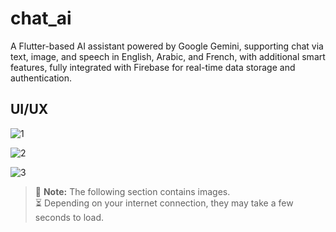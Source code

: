 # chat_ai

A Flutter-based AI assistant powered by Google Gemini, supporting chat via text, image, and speech in English, Arabic, and French, with additional smart features, fully integrated with Firebase for real-time data storage and authentication.

## UI/UX

![1](https://github.com/SellamiWalid/chatAI_app/assets/119450519/3f58a6e0-4fba-44be-b1d7-b60a06e4a5c8)

![2](https://github.com/SellamiWalid/chatAI_app/assets/119450519/a44fa698-6369-41fe-84c2-69c0bd7813e9)

![3](https://github.com/SellamiWalid/chatAI_app/assets/119450519/bcf7bcc6-0023-428e-92ef-1adb466f8696)

> 📸 **Note:** The following section contains images.  
> ⏳ Depending on your internet connection, they may take a few seconds to load. 
